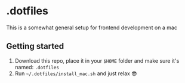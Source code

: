 # .dotfiles

This is a somewhat general setup for frontend development on a mac

## Getting started
1. Download this repo, place it in your `$HOME` folder and make sure it's named: `.dotfiles`
2. Run `~/.dotfiles/install_mac.sh` and just relax 😎
